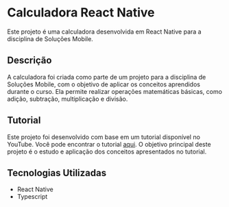 # Calculadora React Native

Este projeto é uma calculadora desenvolvida em React Native para a disciplina de Soluções Mobile.

## Descrição

A calculadora foi criada como parte de um projeto para a disciplina de Soluções Mobile, com o objetivo de aplicar os conceitos aprendidos durante o curso. Ela permite realizar operações matemáticas básicas, como adição, subtração, multiplicação e divisão.

## Tutorial

Este projeto foi desenvolvido com base em um tutorial disponível no YouTube. Você pode encontrar o tutorial [aqui](https://www.youtube.com/watch?v=_fYgGS46h2w). O objetivo principal deste projeto é o estudo e aplicação dos conceitos apresentados no tutorial.

## Tecnologias Utilizadas

- React Native
- Typescript
